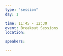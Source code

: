 ```yaml
---
type: "session"
day: 1

time: 11:45 - 12:30
event: Breakout Sessions
location: 

speakers:

---
```

